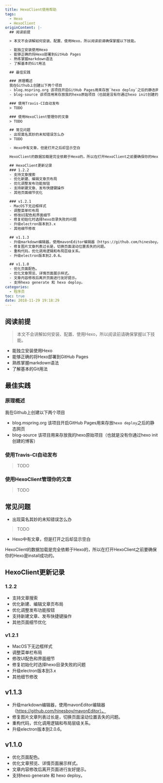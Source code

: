 ```yaml
---
title: HexoClient使用帮助
tags:
  - Hexo
  - HexoClient
originContent: |-
  ## 阅读前提

  > 本文不会讲解如何安装、配置、使用Hexo，所以阅读前请确保掌握以下技能。

  - 能独立安装使用Hexo
  - 能够正确的将Hexo部署到GitHub Pages
  - 熟练掌握markdown语法
  - 了解基本的Git用法

  ## 最佳实践

  ### 原理概述
  我在Github上创建以下两个项目
  - blog.mspring.org 该项目开启GitHub Pages用来存放`hexo deploy`之后的静态网页
  - blog-source 该项目用来存放我的hexo原始项目（也就是没有你通过hexo init创建的博客）

  ### 使用Travis-CI自动发布
  > TODO

  ### 使用HexoClient管理你的文章
  > TODO

  ## 常见问题
  - 出现莫名其妙的未知错误怎么办
  > TODO 

  - Hexo中有文章，但是打开之后却显示空白

  HexoClient的数据加载是完全依赖于Hexo的，所以在打开HexoClient之前要确保你的Hexo是install成功的。

  ## HexoClient更新记录
  ### 1.2.2
  - 支持文章搜索
  - 优化新建、编辑文章页布局
  - 优化调整发布功能按钮
  - 支持新建文章、发布快捷键操作
  - 其他页面细节优化

  ### v1.2.1
  - MacOS下无边框样式
  - 调整菜单栏布局
  - 修改UI配色和界面细节
  - 修复初始化时选择hexo目录失败的问题
  - 升级electron版本到3.x
  - 其他细节修改

  ## v1.1.3
  - 升级markdown编辑器，使用mavonEditor编辑器（https://github.com/hinesboy/mavonEditor）。
  - 修复图片文章列表过长是，切换页面滚动位置丢失的问题。
  - 重构代码，优化调用逻辑和布局层级关系。
  - 升级electron版本到2.0.6。

  ## v1.1.0
  - 优化页面配色。
  - 优化文章预览、详情页面展示样式。
  - 文章内容修改后离开页面进行友好提示。
  - 支持hexo generate 和 hexo deploy。
categories:
  - 程序员
toc: true
date: 2018-11-29 19:18:29
---
```


## 阅读前提

> 本文不会讲解如何安装、配置、使用Hexo，所以阅读前请确保掌握以下技能。

- 能独立安装使用Hexo
- 能够正确的将Hexo部署到GitHub Pages
- 熟练掌握markdown语法
- 了解基本的Git用法

## 最佳实践

### 原理概述
我在Github上创建以下两个项目
- blog.mspring.org 该项目开启GitHub Pages用来存放`hexo deploy`之后的静态网页
- blog-source 该项目用来存放我的hexo原始项目（也就是没有你通过hexo init创建的博客）

### 使用Travis-CI自动发布
> TODO

### 使用HexoClient管理你的文章
> TODO

## 常见问题
- 出现莫名其妙的未知错误怎么办
> TODO

- Hexo中有文章，但是打开之后却显示空白

HexoClient的数据加载是完全依赖于Hexo的，所以在打开HexoClient之前要确保你的Hexo是install成功的。

## HexoClient更新记录
### 1.2.2
- 支持文章搜索
- 优化新建、编辑文章页布局
- 优化调整发布功能按钮
- 支持新建文章、发布快捷键操作
- 其他页面细节优化

### v1.2.1
- MacOS下无边框样式
- 调整菜单栏布局
- 修改UI配色和界面细节
- 修复初始化时选择hexo目录失败的问题
- 升级electron版本到3.x
- 其他细节修改

## v1.1.3
- 升级markdown编辑器，使用mavonEditor编辑器（https://github.com/hinesboy/mavonEditor）。
- 修复图片文章列表过长是，切换页面滚动位置丢失的问题。
- 重构代码，优化调用逻辑和布局层级关系。
- 升级electron版本到2.0.6。

## v1.1.0
- 优化页面配色。
- 优化文章预览、详情页面展示样式。
- 文章内容修改后离开页面进行友好提示。
- 支持hexo generate 和 hexo deploy。